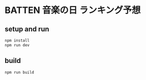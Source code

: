 # BATTEN 音楽の日 ランキング予想

## setup and run

```bash
npm install
npm run dev
```

## build

```bash
npm run build
```
